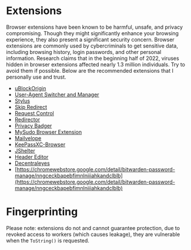 # Extensions
Browser extensions have been known to be harmful, unsafe, and privacy compromising. Though they might significantly enhance your browsing experience, they also present a significant security concern. Browser extensions are commonly used by cybercriminals to get sensitive data, including browsing history, login passwords, and other personal information. Research claims that in the beginning half of 2022, viruses hidden in browser extensions affected nearly 1.3 million individuals. Try to avoid them if possible. Below are the recommended extensions that I personally use and trust. 

* [uBlockOrigin](https://chromewebstore.google.com/detail/ublock-origin/cjpalhdlnbpafiamejdnhcphjbkeiagm)
* [User-Agent Switcher and Manager](https://chromewebstore.google.com/detail/user-agent-switcher-and-m/bhchdcejhohfmigjafbampogmaanbfkg)
* [Stylus](https://add0n.com/stylus.html)
* [Skip Redirect](https://chromewebstore.google.com/detail/jaoafjdoijdconemdmodhbfpianehlon)
* [Request Control](https://chromewebstore.google.com/detail/gkadogdmakibilhnklflcgaennojgipd)
* [Redirector](https://chromewebstore.google.com/detail/ocgpenflpmgnfapjedencafcfakcekcd)
* [Privacy Badger](https://chromewebstore.google.com/detail/privacy-badger/pkehgijcmpdhfbdbbnkijodmdjhbjlgp)
* [MySudo Browser Extension](https://chromewebstore.google.com/detail/mysudo-browser-extension/ofdimlelfhojcplmfhpcehiehbekggan)
* [Mailvelope](https://chromewebstore.google.com/detail/mailvelope/kajibbejlbohfaggdiogboambcijhkke)
* [KeePassXC-Browser](https://chromewebstore.google.com/detail/keepassxc-browser/oboonakemofpalcgghocfoadofidjkkk)
* [JShelter](https://chromewebstore.google.com/detail/ammoloihpcbognfddfjcljgembpibcmb)
* [Header Editor](https://chromewebstore.google.com/detail/header-editor/eningockdidmgiojffjmkdblpjocbhgh)
* [Decentraleyes](https://chromewebstore.google.com/detail/decentraleyes/ldpochfccmkkmhdbclfhpagapcfdljkj)
* [https://chromewebstore.google.com/detail/bitwarden-password-manage/nngceckbapebfimnlniiiahkandclblb](https://chromewebstore.google.com/detail/bitwarden-password-manage/nngceckbapebfimnlniiiahkandclblb)

# Fingerprinting
Please note: extensions do not and cannot guarantee protection, due to revoked access to workers (which causes leakage), they are vulnerable when the `ToString()` is requested.
